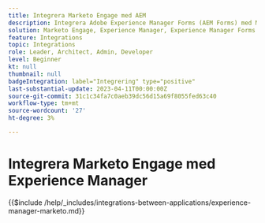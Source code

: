 ```yaml
---
title: Integrera Marketo Engage med AEM
description: Integrera Adobe Experience Manager Forms (AEM Forms) med Marketo Engage för smidig framtagning av leads.
solution: Marketo Engage, Experience Manager, Experience Manager Forms
feature: Integrations
topic: Integrations
role: Leader, Architect, Admin, Developer
level: Beginner
kt: null
thumbnail: null
badgeIntegration: label="Integrering" type="positive"
last-substantial-update: 2023-04-11T00:00:00Z
source-git-commit: 31c1c34fa7c0aeb39dc56d15a69f8055fed63c40
workflow-type: tm+mt
source-wordcount: '27'
ht-degree: 3%

---
```



# Integrera Marketo Engage med Experience Manager

{{$include /help/_includes/integrations-between-applications/experience-manager-marketo.md}}
